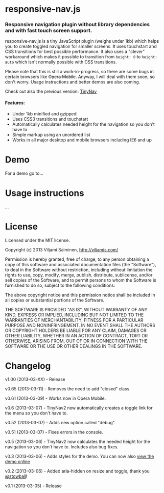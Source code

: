 # responsive-nav.js
### Responsive navigation plugin without library dependencies and with fast touch screen support.

responsive-nav.js is a tiny JavaScript plugin (weighs under 1kb) which helps you to create toggled navigation for smaller screens. It uses touchstart and CSS transitions for best possible performance. It also uses a "clever" workaround which makes it possible to transition from `height: 0` to `height: auto` which isn't normally possible with CSS transitions.

Please note that this is still a work-in-progress, so there are some bugs in certain browsers like <del>Opera Mobile</del>. Anyway, I will deal with them soon, so don't worry. Usage instructions and better demos are also coming.

Check out also the previous version: [TinyNav](http://tinynav.viljamis.com)

#### Features:
 * Under 1kb minified and gzipped
 * Uses CSS3 transitions and touchstart
 * Automatically calculates needed height for the navigation so you don't have to
 * Simple markup using an unordered list
 * Works in all major desktop and mobile browsers including IE6 and up



Demo
======

For a demo go to...


Usage instructions
======

...



License
======

Licensed under the MIT license.

Copyright (c) 2013 Viljami Salminen, http://viljamis.com/

Permission is hereby granted, free of charge, to any person obtaining a copy of this software and associated documentation files (the "Software"), to deal in the Software without restriction, including without limitation the rights to use, copy, modify, merge, publish, distribute, sublicense, and/or sell copies of the Software, and to permit persons to whom the Software is furnished to do so, subject to the following conditions:

The above copyright notice and this permission notice shall be included in all copies or substantial portions of the Software.

THE SOFTWARE IS PROVIDED "AS IS", WITHOUT WARRANTY OF ANY KIND, EXPRESS OR IMPLIED, INCLUDING BUT NOT LIMITED TO THE WARRANTIES OF MERCHANTABILITY, FITNESS FOR A PARTICULAR PURPOSE AND NONINFRINGEMENT. IN NO EVENT SHALL THE AUTHORS OR COPYRIGHT HOLDERS BE LIABLE FOR ANY CLAIM, DAMAGES OR OTHER LIABILITY, WHETHER IN AN ACTION OF CONTRACT, TORT OR OTHERWISE, ARISING FROM, OUT OF OR IN CONNECTION WITH THE SOFTWARE OR THE USE OR OTHER DEALINGS IN THE SOFTWARE.


Changelog
======

v1.00 (2013-03-XX) - Release

v0.65 (2013-03-11) - Removes the need to add "closed" class.

v0.61 (2013-03-09) - Works now in Opera Mobile.

v0.6 (2013-03-07) - TinyNav2 now automatically creates a toggle link for the menu so you don't have to.

v0.52 (2013-03-07) - Adds new option called "debug".

v0.51 (2013-03-07) - Fixes errors in the console.

v0.5 (2013-03-06) - TinyNav2 now calculates the needed height for the navigation so you don't have to. Includes also bug fixes.

v0.3 (2013-03-06) - Adds styles for the demo. You can now also [view the demo online](http://tinynav2.viljamis.com)

v0.2 (2013-03-06) - Added aria-hidden on resize and toggle, thank you [@stowball](https://github.com/stowball)!

v0.1 (2013-03-05) - Release
